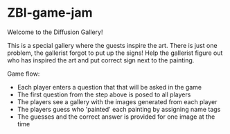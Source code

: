 # ZBI-game-jam

Welcome to the Diffusion Gallery!

This is a special gallery where the guests inspire the art. There is just one problem, the gallerist forgot to put up the signs! Help the gallerist figure out who has inspired the art and put correct sign next to the painting.

Game flow:
* Each player enters a question that that will be asked in the game
* The first question from the step above is posed to all players
* The players see a gallery with the images generated from each player
* The players guess who 'painted' each painting by assigning name tags
* The guesses and the correct answer is provided for one image at the time
